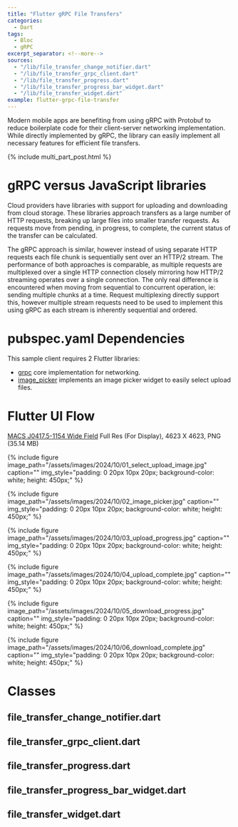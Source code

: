 ```yaml
---
title: "Flutter gRPC File Transfers"
categories:
  - Dart
tags:
  - Bloc
  - gRPC
excerpt_separator: <!--more-->
sources:
  - "/lib/file_transfer_change_notifier.dart"
  - "/lib/file_transfer_grpc_client.dart"
  - "/lib/file_transfer_progress.dart"
  - "/lib/file_transfer_progress_bar_widget.dart"
  - "/lib/file_transfer_widget.dart"
example: flutter-grpc-file-transfer
---
```

Modern mobile apps are benefiting from using gRPC with Protobuf to reduce boilerplate code for their client-server 
networking implementation. While directly implemented by gRPC, the library can easily implement all necessary features
for efficient file transfers.<!--more-->

{% include multi_part_post.html %}

# gRPC versus JavaScript libraries

Cloud providers have libraries with support for uploading and downloading from cloud storage. These libraries approach
transfers as a large number of HTTP requests, breaking up large files into smaller transfer requests. As requests move
from pending, in progress, to complete, the current status of the transfer can be calculated.

The gRPC approach is similar, however instead of using separate HTTP requests each file chunk is sequentially sent 
over an HTTP/2 stream. The performance of both approaches is comparable, as multiple requests are multiplexed over a 
single HTTP connection closely mirroring how HTTP/2 streaming operates over a single connection. The only real 
difference is encountered when moving from sequential to concurrent operation, ie: sending multiple chunks at a time. 
Request multiplexing directly support this, however multiple stream requests need to be used to implement this using 
gRPC as each stream is inherently sequential and ordered.

# pubspec.yaml Dependencies

This sample client requires 2 Flutter libraries:
- [grpc](https://pub.dev/packages/grpc) core implementation for networking.
- [image_picker](https://pub.dev/packages/image_picker) implements an image picker widget to easily select upload files.

# Flutter UI Flow

[MACS J0417.5-1154 Wide Field](https://webbtelescope.org/contents/media/images/2024/128/01J6CXCDNSGF87TZEX379WHDXB)
Full Res (For Display), 4623 X 4623, PNG (35.14 MB)

{%
include figure image_path="/assets/images/2024/10/01_select_upload_image.jpg"
caption=""
img_style="padding: 0 20px 10px 20px; background-color: white; height: 450px;"
%}

{%
include figure image_path="/assets/images/2024/10/02_image_picker.jpg"
caption=""
img_style="padding: 0 20px 10px 20px; background-color: white; height: 450px;"
%}

{%
include figure image_path="/assets/images/2024/10/03_upload_progress.jpg"
caption=""
img_style="padding: 0 20px 10px 20px; background-color: white; height: 450px;"
%}

{%
include figure image_path="/assets/images/2024/10/04_upload_complete.jpg"
caption=""
img_style="padding: 0 20px 10px 20px; background-color: white; height: 450px;"
%}

{%
include figure image_path="/assets/images/2024/10/05_download_progress.jpg"
caption=""
img_style="padding: 0 20px 10px 20px; background-color: white; height: 450px;"
%}

{%
include figure image_path="/assets/images/2024/10/06_download_complete.jpg"
caption=""
img_style="padding: 0 20px 10px 20px; background-color: white; height: 450px;"
%}

# Classes

## file_transfer_change_notifier.dart

## file_transfer_grpc_client.dart

## file_transfer_progress.dart

## file_transfer_progress_bar_widget.dart

## file_transfer_widget.dart